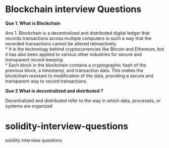 # Blockchain interview Questions

<p> <b> Que 1. What is Blockchain </b> </p>
<p> Ans 1. Blockchain is a decentralized and distributed digital ledger that records transactions across multiple computers in such a way that the recorded transactions cannot be altered retroactively.
     </br> *  It is the technology behind cryptocurrencies like Bitcoin and Ethereum, but it has also been applied to various other industries for secure and transparent record-keeping
     </br> * Each block in the blockchain contains a cryptographic hash of the previous block, a timestamp, and transaction data. This makes the blockchain resistant to modification of the data, providing a secure and 
        transparent way to record transactions.
</br>
</hr>
</p>
<p>
     <b>Que 2 What is decentralized and distributed ?</b>
</p>
<p>
     Decentralized and distributed refer to the way in which data, processes, or systems are organized
</p>
        
        
        
# solidity-interview-questions
solidity interview questions
